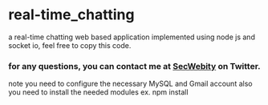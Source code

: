 # real-time_chatting
a real-time chatting web based application implemented using node js and socket io, feel free to copy this code.

### for any questions, you can contact me at [SecWebity](https://twitter.com/SecWebity) on Twitter.



note you need to configure the necessary MySQL and Gmail account also you need to install the needed modules ex. npm install 
